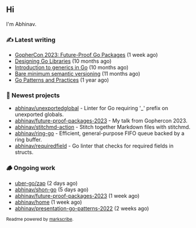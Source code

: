 ## Hi

I'm Abhinav.

### ✍️ Latest writing


- [GopherCon 2023: Future-Proof Go Packages](https://abhinavg.net/2023/09/27/future-proof-packages/) (1 week ago)
- [Designing Go Libraries](https://abhinavg.net/2022/12/06/designing-go-libraries/) (10 months ago)
- [Introduction to generics in Go](https://abhinavg.net/2022/11/23/generics-intro/) (10 months ago)
- [Bare minimum semantic versioning](https://abhinavg.net/2022/11/07/semver/) (11 months ago)
- [Go Patterns and Practices](https://abhinavg.net/2022/09/19/go-patterns-and-practices-talk/) (1 year ago)

### 🌱 Newest projects


- [abhinav/unexportedglobal](https://github.com/abhinav/unexportedglobal) - Linter for Go requiring &#39;_&#39; prefix on unexported globals.
- [abhinav/future-proof-packages-2023](https://github.com/abhinav/future-proof-packages-2023) - My talk from Gophercon 2023.
- [abhinav/stitchmd-action](https://github.com/abhinav/stitchmd-action) - Stitch together Markdown files with stitchmd.
- [abhinav/ring-go](https://github.com/abhinav/ring-go) - Efficient, general-purpose FIFO queue backed by a ring buffer.
- [abhinav/requiredfield](https://github.com/abhinav/requiredfield) - Go linter that checks for required fields in structs.

### 🪵 Ongoing work


- [uber-go/zap](https://github.com/uber-go/zap) (2 days ago)
- [abhinav/shon-go](https://github.com/abhinav/shon-go) (5 days ago)
- [abhinav/future-proof-packages-2023](https://github.com/abhinav/future-proof-packages-2023) (1 week ago)
- [abhinav/home](https://github.com/abhinav/home) (1 week ago)
- [abhinav/presentation-go-patterns-2022](https://github.com/abhinav/presentation-go-patterns-2022) (2 weeks ago)

<sub>Readme powered by [markscribe](https://github.com/muesli/markscribe).</sub>
